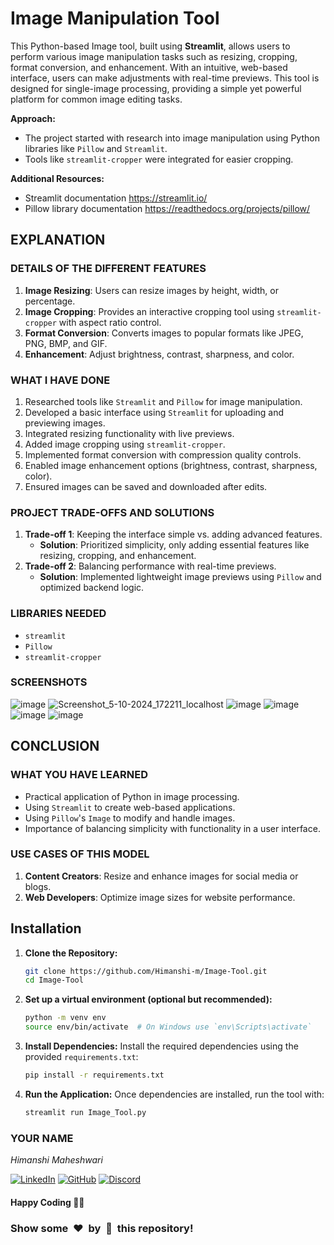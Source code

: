 # Image Manipulation Tool

This Python-based Image tool, built using **Streamlit**, allows users to perform various image manipulation tasks such as resizing, cropping, format conversion, and enhancement. With an intuitive, web-based interface, users can make adjustments with real-time previews. This tool is designed for single-image processing, providing a simple yet powerful platform for common image editing tasks.

**Approach:**
- The project started with research into image manipulation using Python libraries like `Pillow` and `Streamlit`. 
- Tools like `streamlit-cropper` were integrated for easier cropping.
  
**Additional Resources:**
- Streamlit documentation https://streamlit.io/
- Pillow library documentation https://readthedocs.org/projects/pillow/

## EXPLANATION

### DETAILS OF THE DIFFERENT FEATURES
1. **Image Resizing**: Users can resize images by height, width, or percentage.
2. **Image Cropping**: Provides an interactive cropping tool using `streamlit-cropper` with aspect ratio control.
3. **Format Conversion**: Converts images to popular formats like JPEG, PNG, BMP, and GIF.
4. **Enhancement**: Adjust brightness, contrast, sharpness, and color.

### WHAT I HAVE DONE
1. Researched tools like `Streamlit` and `Pillow` for image manipulation.
2. Developed a basic interface using `Streamlit` for uploading and previewing images.
3. Integrated resizing functionality with live previews.
4. Added image cropping using `streamlit-cropper`.
5. Implemented format conversion with compression quality controls.
6. Enabled image enhancement options (brightness, contrast, sharpness, color).
7. Ensured images can be saved and downloaded after edits.

### PROJECT TRADE-OFFS AND SOLUTIONS
1. **Trade-off 1**: Keeping the interface simple vs. adding advanced features.  
   - **Solution**: Prioritized simplicity, only adding essential features like resizing, cropping, and enhancement.
2. **Trade-off 2**: Balancing performance with real-time previews.  
   - **Solution**: Implemented lightweight image previews using `Pillow` and optimized backend logic.

### LIBRARIES NEEDED
- `streamlit`
- `Pillow`
- `streamlit-cropper`

### SCREENSHOTS
![image](https://github.com/user-attachments/assets/3900c172-722d-417a-ab00-b99d9cb32569)
![Screenshot_5-10-2024_172211_localhost](https://github.com/user-attachments/assets/bbafb96d-8418-4455-985c-c8fbcc371896)
![image](https://github.com/user-attachments/assets/6d06c6f7-06b0-4804-a686-f703ac85600f)
![image](https://github.com/user-attachments/assets/92d18dad-f108-420e-93f2-cfebd30fb171)
![image](https://github.com/user-attachments/assets/04589bab-1172-4333-b21d-5f588138bbad)
![image](https://github.com/user-attachments/assets/d4f2f013-9886-4e3f-a77b-8f25b458b3cb)


## CONCLUSION

### WHAT YOU HAVE LEARNED
- Practical application of Python in image processing.
- Using `Streamlit` to create web-based applications.
- Using `Pillow`'s `Image` to modify and handle images.
- Importance of balancing simplicity with functionality in a user interface.

### USE CASES OF THIS MODEL
1. **Content Creators**: Resize and enhance images for social media or blogs.
2. **Web Developers**: Optimize image sizes for website performance.

## Installation

1. **Clone the Repository:**
   ```bash
   git clone https://github.com/Himanshi-m/Image-Tool.git
   cd Image-Tool
   ```

2. **Set up a virtual environment (optional but recommended):**
   ```bash
   python -m venv env
   source env/bin/activate  # On Windows use `env\Scripts\activate`
   ```

3. **Install Dependencies:**
   Install the required dependencies using the provided `requirements.txt`:
   ```bash
   pip install -r requirements.txt
   ```

4. **Run the Application:**
   Once dependencies are installed, run the tool with:
   ```bash
   streamlit run Image_Tool.py
   ```

### YOUR NAME
*Himanshi Maheshwari*

[![LinkedIn](https://img.shields.io/badge/linkedin-%230077B5.svg?style=for-the-badge&logo=linkedin&logoColor=white)](https://www.linkedin.com/in/himanshimaheshwari)
[![GitHub](https://img.shields.io/badge/github-%2312100E.svg?style=for-the-badge&logo=github&logoColor=white)](https://github.com/Himanshi-M)
[![Discord](https://img.shields.io/badge/discord-%237289DA.svg?style=for-the-badge&logo=discord&logoColor=white)](https://discord.com/users/himanshi-maheshwari)

#### Happy Coding 🧑‍💻
### Show some &nbsp;❤️&nbsp; by &nbsp;🌟&nbsp; this repository!
